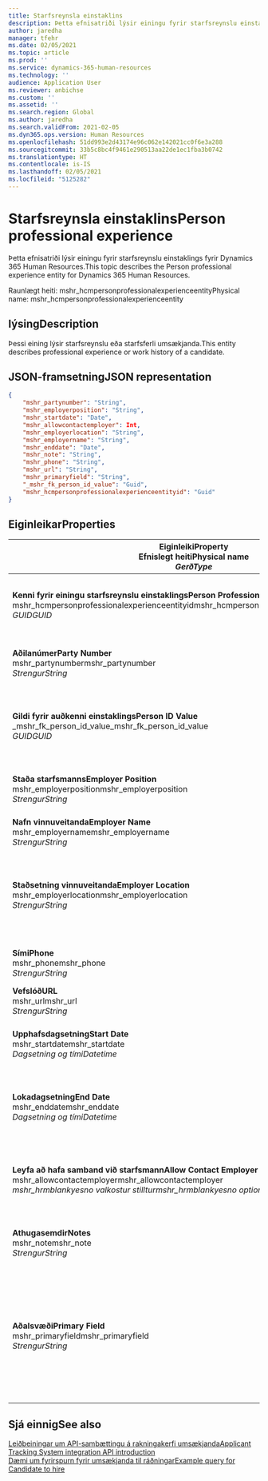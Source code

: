 ```yaml
---
title: Starfsreynsla einstaklins
description: Þetta efnisatriði lýsir einingu fyrir starfsreynslu einstaklings fyrir Dynamics 365 Human Resources.
author: jaredha
manager: tfehr
ms.date: 02/05/2021
ms.topic: article
ms.prod: ''
ms.service: dynamics-365-human-resources
ms.technology: ''
audience: Application User
ms.reviewer: anbichse
ms.custom: ''
ms.assetid: ''
ms.search.region: Global
ms.author: jaredha
ms.search.validFrom: 2021-02-05
ms.dyn365.ops.version: Human Resources
ms.openlocfilehash: 51dd993e2d43174e96c062e142021cc0f6e3a288
ms.sourcegitcommit: 33b5c8bc4f9461e290513aa22de1ec1fba3b0742
ms.translationtype: HT
ms.contentlocale: is-IS
ms.lasthandoff: 02/05/2021
ms.locfileid: "5125282"
---
```

# <a name="person-professional-experience"></a><span data-ttu-id="05024-103">Starfsreynsla einstaklins</span><span class="sxs-lookup"><span data-stu-id="05024-103">Person professional experience</span></span>

<span data-ttu-id="05024-104">Þetta efnisatriði lýsir einingu fyrir starfsreynslu einstaklings fyrir Dynamics 365 Human Resources.</span><span class="sxs-lookup"><span data-stu-id="05024-104">This topic describes the Person professional experience entity for Dynamics 365 Human Resources.</span></span>

<span data-ttu-id="05024-105">Raunlægt heiti: mshr_hcmpersonprofessionalexperienceentity</span><span class="sxs-lookup"><span data-stu-id="05024-105">Physical name: mshr_hcmpersonprofessionalexperienceentity</span></span>

## <a name="description"></a><span data-ttu-id="05024-106">lýsing</span><span class="sxs-lookup"><span data-stu-id="05024-106">Description</span></span>

<span data-ttu-id="05024-107">Þessi eining lýsir starfsreynslu eða starfsferli umsækjanda.</span><span class="sxs-lookup"><span data-stu-id="05024-107">This entity describes professional experience or work history of a candidate.</span></span>

## <a name="json-representation"></a><span data-ttu-id="05024-108">JSON-framsetning</span><span class="sxs-lookup"><span data-stu-id="05024-108">JSON representation</span></span>

```json
{
    "mshr_partynumber": "String",
    "mshr_employerposition": "String",
    "mshr_startdate": "Date",
    "mshr_allowcontactemployer": Int,
    "mshr_employerlocation": "String",
    "mshr_employername": "String",
    "mshr_enddate": "Date",
    "mshr_note": "String",
    "mshr_phone": "String",
    "mshr_url": "String",
    "mshr_primaryfield": "String",
    "_mshr_fk_person_id_value": "Guid",
    "mshr_hcmpersonprofessionalexperienceentityid": "Guid"
}
```

## <a name="properties"></a><span data-ttu-id="05024-109">Eiginleikar</span><span class="sxs-lookup"><span data-stu-id="05024-109">Properties</span></span>

| <span data-ttu-id="05024-110">Eiginleiki</span><span class="sxs-lookup"><span data-stu-id="05024-110">Property</span></span><br><span data-ttu-id="05024-111">**Efnislegt heiti**</span><span class="sxs-lookup"><span data-stu-id="05024-111">**Physical name**</span></span><br><span data-ttu-id="05024-112">**_Gerð_**</span><span class="sxs-lookup"><span data-stu-id="05024-112">**_Type_**</span></span> | <span data-ttu-id="05024-113">Nota</span><span class="sxs-lookup"><span data-stu-id="05024-113">Use</span></span> | <span data-ttu-id="05024-114">lýsing</span><span class="sxs-lookup"><span data-stu-id="05024-114">Description</span></span> |
| --- | --- | --- |
| <span data-ttu-id="05024-115">**Kenni fyrir einingu starfsreynslu einstaklings**</span><span class="sxs-lookup"><span data-stu-id="05024-115">**Person Professional Experience Entity ID**</span></span><br><span data-ttu-id="05024-116">mshr_hcmpersonprofessionalexperienceentityid</span><span class="sxs-lookup"><span data-stu-id="05024-116">mshr_hcmpersonprofessionalexperienceentityid</span></span><br><span data-ttu-id="05024-117">*GUID*</span><span class="sxs-lookup"><span data-stu-id="05024-117">*GUID*</span></span> | <span data-ttu-id="05024-118">Lesa eingöngu</span><span class="sxs-lookup"><span data-stu-id="05024-118">Read-only</span></span><br><span data-ttu-id="05024-119">Krafa</span><span class="sxs-lookup"><span data-stu-id="05024-119">Required</span></span> | <span data-ttu-id="05024-120">Kerfismyndað einkvæmt kenni fyrir færslueininguna.</span><span class="sxs-lookup"><span data-stu-id="05024-120">System-generated unique identifier for the entity record.</span></span> |
| <span data-ttu-id="05024-121">**Aðilanúmer**</span><span class="sxs-lookup"><span data-stu-id="05024-121">**Party Number**</span></span><br><span data-ttu-id="05024-122">mshr_partynumber</span><span class="sxs-lookup"><span data-stu-id="05024-122">mshr_partynumber</span></span><br><span data-ttu-id="05024-123">*Strengur*</span><span class="sxs-lookup"><span data-stu-id="05024-123">*String*</span></span> | <span data-ttu-id="05024-124">Lesa/skrifa</span><span class="sxs-lookup"><span data-stu-id="05024-124">Read/write</span></span><br><span data-ttu-id="05024-125">Krafa</span><span class="sxs-lookup"><span data-stu-id="05024-125">Required</span></span> | <span data-ttu-id="05024-126">Einkvæmt kenni einstaklingsfærslu fyrir umsækjanda.</span><span class="sxs-lookup"><span data-stu-id="05024-126">Unique identifier of the person record for the candidate.</span></span> |
| <span data-ttu-id="05024-127">**Gildi fyrir auðkenni einstaklings**</span><span class="sxs-lookup"><span data-stu-id="05024-127">**Person ID Value**</span></span><br><span data-ttu-id="05024-128">_mshr_fk_person_id_value</span><span class="sxs-lookup"><span data-stu-id="05024-128">_mshr_fk_person_id_value</span></span><br><span data-ttu-id="05024-129">*GUID*</span><span class="sxs-lookup"><span data-stu-id="05024-129">*GUID*</span></span> | <span data-ttu-id="05024-130">Lesa eingöngu</span><span class="sxs-lookup"><span data-stu-id="05024-130">Read-only</span></span><br><span data-ttu-id="05024-131">Krafa</span><span class="sxs-lookup"><span data-stu-id="05024-131">Required</span></span><br><span data-ttu-id="05024-132">Framandlykill: mshr_dirpersonentityid of mshr_dirpersonentity</span><span class="sxs-lookup"><span data-stu-id="05024-132">Foreign key: mshr_dirpersonentityid of mshr_dirpersonentity</span></span> | <span data-ttu-id="05024-133">Einkvæmt kerfismyndað kenni fyrir færslueiningu einstaklings.</span><span class="sxs-lookup"><span data-stu-id="05024-133">System-generated unique identifier of the person entity record.</span></span> |
| <span data-ttu-id="05024-134">**Staða starfsmanns**</span><span class="sxs-lookup"><span data-stu-id="05024-134">**Employer Position**</span></span><br><span data-ttu-id="05024-135">mshr_employerposition</span><span class="sxs-lookup"><span data-stu-id="05024-135">mshr_employerposition</span></span><br><span data-ttu-id="05024-136">*Strengur*</span><span class="sxs-lookup"><span data-stu-id="05024-136">*String*</span></span> | <span data-ttu-id="05024-137">Lesa/skrifa</span><span class="sxs-lookup"><span data-stu-id="05024-137">Read/write</span></span><br><span data-ttu-id="05024-138">Krafa</span><span class="sxs-lookup"><span data-stu-id="05024-138">Required</span></span> | <span data-ttu-id="05024-139">Titill stöðu sem umsækjandi hélt meðan í starfi.</span><span class="sxs-lookup"><span data-stu-id="05024-139">The position title held by the candidate while under employment.</span></span> |
| <span data-ttu-id="05024-140">**Nafn vinnuveitanda**</span><span class="sxs-lookup"><span data-stu-id="05024-140">**Employer Name**</span></span><br><span data-ttu-id="05024-141">mshr_employername</span><span class="sxs-lookup"><span data-stu-id="05024-141">mshr_employername</span></span><br><span data-ttu-id="05024-142">*Strengur*</span><span class="sxs-lookup"><span data-stu-id="05024-142">*String*</span></span> | <span data-ttu-id="05024-143">Lesa/skrifa</span><span class="sxs-lookup"><span data-stu-id="05024-143">Read/write</span></span><br><span data-ttu-id="05024-144">Krafa</span><span class="sxs-lookup"><span data-stu-id="05024-144">Required</span></span> | <span data-ttu-id="05024-145">Nafn vinnuveitanda.</span><span class="sxs-lookup"><span data-stu-id="05024-145">The name of the employer.</span></span> |
| <span data-ttu-id="05024-146">**Staðsetning vinnuveitanda**</span><span class="sxs-lookup"><span data-stu-id="05024-146">**Employer Location**</span></span><br><span data-ttu-id="05024-147">mshr_employerlocation</span><span class="sxs-lookup"><span data-stu-id="05024-147">mshr_employerlocation</span></span><br><span data-ttu-id="05024-148">*Strengur*</span><span class="sxs-lookup"><span data-stu-id="05024-148">*String*</span></span> | <span data-ttu-id="05024-149">Lesa/skrifa</span><span class="sxs-lookup"><span data-stu-id="05024-149">Read/write</span></span><br><span data-ttu-id="05024-150">Valfrjálst</span><span class="sxs-lookup"><span data-stu-id="05024-150">Optional</span></span> | <span data-ttu-id="05024-151">Staðsetning starfsmanns.</span><span class="sxs-lookup"><span data-stu-id="05024-151">The employer’s location.</span></span> <span data-ttu-id="05024-152">Hámarkslengd: 60.</span><span class="sxs-lookup"><span data-stu-id="05024-152">Max length: 60.</span></span> <span data-ttu-id="05024-153">Ekkert sérstakt snið skilgreint eða áskilið.</span><span class="sxs-lookup"><span data-stu-id="05024-153">No specific format defined or required.</span></span> |
| <span data-ttu-id="05024-154">**Sími**</span><span class="sxs-lookup"><span data-stu-id="05024-154">**Phone**</span></span><br><span data-ttu-id="05024-155">mshr_phone</span><span class="sxs-lookup"><span data-stu-id="05024-155">mshr_phone</span></span><br><span data-ttu-id="05024-156">*Strengur*</span><span class="sxs-lookup"><span data-stu-id="05024-156">*String*</span></span> | <span data-ttu-id="05024-157">Lesa/skrifa</span><span class="sxs-lookup"><span data-stu-id="05024-157">Read/write</span></span><br><span data-ttu-id="05024-158">Valfrjálst</span><span class="sxs-lookup"><span data-stu-id="05024-158">Optional</span></span> | <span data-ttu-id="05024-159">Símanúmer starfsmanns.</span><span class="sxs-lookup"><span data-stu-id="05024-159">The employer’s phone number.</span></span> |
| <span data-ttu-id="05024-160">**Vefslóð**</span><span class="sxs-lookup"><span data-stu-id="05024-160">**URL**</span></span><br><span data-ttu-id="05024-161">mshr_url</span><span class="sxs-lookup"><span data-stu-id="05024-161">mshr_url</span></span><br><span data-ttu-id="05024-162">*Strengur*</span><span class="sxs-lookup"><span data-stu-id="05024-162">*String*</span></span> | <span data-ttu-id="05024-163">Lesa/skrifa</span><span class="sxs-lookup"><span data-stu-id="05024-163">Read/write</span></span><br><span data-ttu-id="05024-164">Valfrjálst</span><span class="sxs-lookup"><span data-stu-id="05024-164">Optional</span></span> | <span data-ttu-id="05024-165">Vefslóð fyrir vefsvæði starfsmanns.</span><span class="sxs-lookup"><span data-stu-id="05024-165">The URL of the employer’s website.</span></span> |
| <span data-ttu-id="05024-166">**Upphafsdagsetning**</span><span class="sxs-lookup"><span data-stu-id="05024-166">**Start Date**</span></span><br><span data-ttu-id="05024-167">mshr_startdate</span><span class="sxs-lookup"><span data-stu-id="05024-167">mshr_startdate</span></span><br><span data-ttu-id="05024-168">*Dagsetning og tími*</span><span class="sxs-lookup"><span data-stu-id="05024-168">*Datetime*</span></span> | <span data-ttu-id="05024-169">Lesa/skrifa</span><span class="sxs-lookup"><span data-stu-id="05024-169">Read/write</span></span><br><span data-ttu-id="05024-170">Krafa</span><span class="sxs-lookup"><span data-stu-id="05024-170">Required</span></span> | <span data-ttu-id="05024-171">Upphafsdagsetning ráðningar umsækjanda.</span><span class="sxs-lookup"><span data-stu-id="05024-171">The start date of the candidate’s employment.</span></span> |
| <span data-ttu-id="05024-172">**Lokadagsetning**</span><span class="sxs-lookup"><span data-stu-id="05024-172">**End Date**</span></span><br><span data-ttu-id="05024-173">mshr_enddate</span><span class="sxs-lookup"><span data-stu-id="05024-173">mshr_enddate</span></span><br><span data-ttu-id="05024-174">*Dagsetning og tími*</span><span class="sxs-lookup"><span data-stu-id="05024-174">*Datetime*</span></span> | <span data-ttu-id="05024-175">Lesa/skrifa</span><span class="sxs-lookup"><span data-stu-id="05024-175">Read/write</span></span><br><span data-ttu-id="05024-176">Valfrjálst</span><span class="sxs-lookup"><span data-stu-id="05024-176">Optional</span></span> | <span data-ttu-id="05024-177">Lokadagur ráðningar umsækjanda eða núll ef umsækjandi starfar enn hér.</span><span class="sxs-lookup"><span data-stu-id="05024-177">The end date of the candidate’s employment, or null if the candidate is still employed here.</span></span> |
| <span data-ttu-id="05024-178">**Leyfa að hafa samband við starfsmann**</span><span class="sxs-lookup"><span data-stu-id="05024-178">**Allow Contact Employer**</span></span><br><span data-ttu-id="05024-179">mshr_allowcontactemployer</span><span class="sxs-lookup"><span data-stu-id="05024-179">mshr_allowcontactemployer</span></span><br><span data-ttu-id="05024-180">*mshr_hrmblankyesno valkostur stilltur*</span><span class="sxs-lookup"><span data-stu-id="05024-180">*mshr_hrmblankyesno option set*</span></span> | <span data-ttu-id="05024-181">Lesa/skrifa</span><span class="sxs-lookup"><span data-stu-id="05024-181">Read/write</span></span><br><span data-ttu-id="05024-182">Valfrjálst</span><span class="sxs-lookup"><span data-stu-id="05024-182">Optional</span></span> | <span data-ttu-id="05024-183">Segir til um hvort umsækjandi leyfir samband við fyrri vinnuveitanda.</span><span class="sxs-lookup"><span data-stu-id="05024-183">Signifies whether the candidate allows contacting the previous employer.</span></span> |
| <span data-ttu-id="05024-184">**Athugasemdir**</span><span class="sxs-lookup"><span data-stu-id="05024-184">**Notes**</span></span><br><span data-ttu-id="05024-185">mshr_note</span><span class="sxs-lookup"><span data-stu-id="05024-185">mshr_note</span></span><br><span data-ttu-id="05024-186">*Strengur*</span><span class="sxs-lookup"><span data-stu-id="05024-186">*String*</span></span> | <span data-ttu-id="05024-187">Lesa/skrifa</span><span class="sxs-lookup"><span data-stu-id="05024-187">Read/write</span></span><br><span data-ttu-id="05024-188">Valfrjálst</span><span class="sxs-lookup"><span data-stu-id="05024-188">Optional</span></span> | <span data-ttu-id="05024-189">Glósur sem ráðningaraðili eða ráðningarstjóri nota.</span><span class="sxs-lookup"><span data-stu-id="05024-189">Notes for use by the recruiter or hiring manager.</span></span> |
| <span data-ttu-id="05024-190">**Aðalsvæði**</span><span class="sxs-lookup"><span data-stu-id="05024-190">**Primary Field**</span></span><br><span data-ttu-id="05024-191">mshr_primaryfield</span><span class="sxs-lookup"><span data-stu-id="05024-191">mshr_primaryfield</span></span><br><span data-ttu-id="05024-192">*Strengur*</span><span class="sxs-lookup"><span data-stu-id="05024-192">*String*</span></span> | <span data-ttu-id="05024-193">Lesa eingöngu</span><span class="sxs-lookup"><span data-stu-id="05024-193">Read-only</span></span><br><span data-ttu-id="05024-194">Krafa</span><span class="sxs-lookup"><span data-stu-id="05024-194">Required</span></span> | <span data-ttu-id="05024-195">Svæði notað sem aðalkennimerki einingafærslu.</span><span class="sxs-lookup"><span data-stu-id="05024-195">Field used as a primary identifier of the entity record.</span></span> <span data-ttu-id="05024-196">Samsetning aðilanúmers, upphafsdagsetningar, stöðu starfsmanns og nafn starfsmanns.</span><span class="sxs-lookup"><span data-stu-id="05024-196">Combination of party number, start date, employer position, and employer name.</span></span> |

## <a name="see-also"></a><span data-ttu-id="05024-197">Sjá einnig</span><span class="sxs-lookup"><span data-stu-id="05024-197">See also</span></span>

[<span data-ttu-id="05024-198">Leiðbeiningar um API-samþættingu á rakningakerfi umsækjanda</span><span class="sxs-lookup"><span data-stu-id="05024-198">Applicant Tracking System integration API introduction</span></span>](hr-admin-integration-ats-api-introduction.md)<br>
[<span data-ttu-id="05024-199">Dæmi um fyrirspurn fyrir umsækjanda til ráðningar</span><span class="sxs-lookup"><span data-stu-id="05024-199">Example query for Candidate to hire</span></span>](hr-admin-integration-ats-api-candidate-to-hire-example-query.md)

